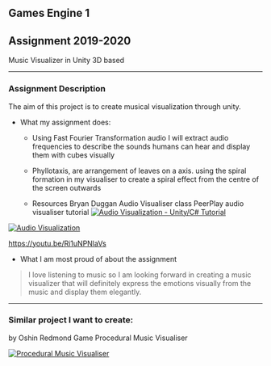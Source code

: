 ## Games Engine 1
## Assignment 2019-2020
Music Visualizer in Unity 3D based
***
### Assignment Description
The aim of this project is to create musical visualization through unity.
* What my assignment does:
    * Using Fast Fourier Transformation audio I will extract audio frequencies to describe the sounds humans can hear and display them with cubes visually

    * Phyllotaxis, are arrangement of leaves on a axis. using the spiral formation in my visualiser to create a spiral effect from the centre of the screen outwards  

  * Resources
    Bryan Duggan Audio Visualiser class
    PeerPlay audio visualiser tutorial
    [![Audio Visualization - Unity/C# Tutorial](https://i.ytimg.com/vi/Ri1uNPNlaVs/hqdefault.jpg?sqp=-oaymwEZCNACELwBSFXyq4qpAwsIARUAAIhCGAFwAQ==&rs=AOn4CLDF-HhYZuD9SGcLWA1dJVIuf0Ffvw)](https://www.youtube.com/watch?v=Ri1uNPNlaVs&t=205s)

[![Audio Visualization ](https://i9.ytimg.com/vi/ul392i4I1J0/mq2.jpg?sqp=CMv-5O8F&rs=AOn4CLAO4qo1hlwXMQWeP0LE3SCKLotntw)](https://www.youtube.com/watch?v=ul392i4I1J0&feature=youtu.be)

https://youtu.be/Ri1uNPNlaVs

*  What I am most proud of about the assignment
> I love listening to music so I am looking forward in creating a music visualizer that will definitely express the emotions visually from the music and display them elegantly.
***
### Similar project I want to create:
by Oshin Redmond Game Procedural Music Visualiser

[![Procedural Music Visualiser ](https://img.youtube.com/vi/ZjWBGvVb7Vg/0.jpg)](https://www.youtube.com/watch?v=ZjWBGvVb7Vg&list=PL1n0B6z4e_E5qaYwUOlJ63XI2OR9ty7Bs&index=21)
